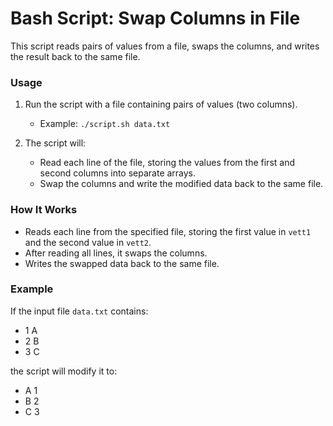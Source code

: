 # Bash Script: Swap Columns in File

This script reads pairs of values from a file, swaps the columns, and writes the result back to the same file.

### Usage

1. Run the script with a file containing pairs of values (two columns).
   - Example: `./script.sh data.txt`

2. The script will:
   - Read each line of the file, storing the values from the first and second columns into separate arrays.
   - Swap the columns and write the modified data back to the same file.

### How It Works

- Reads each line from the specified file, storing the first value in `vett1` and the second value in `vett2`.
- After reading all lines, it swaps the columns.
- Writes the swapped data back to the same file.

### Example

If the input file `data.txt` contains:
- 1 A
- 2 B
- 3 C

the script will modify it to:
- A 1
- B 2
- C 3
